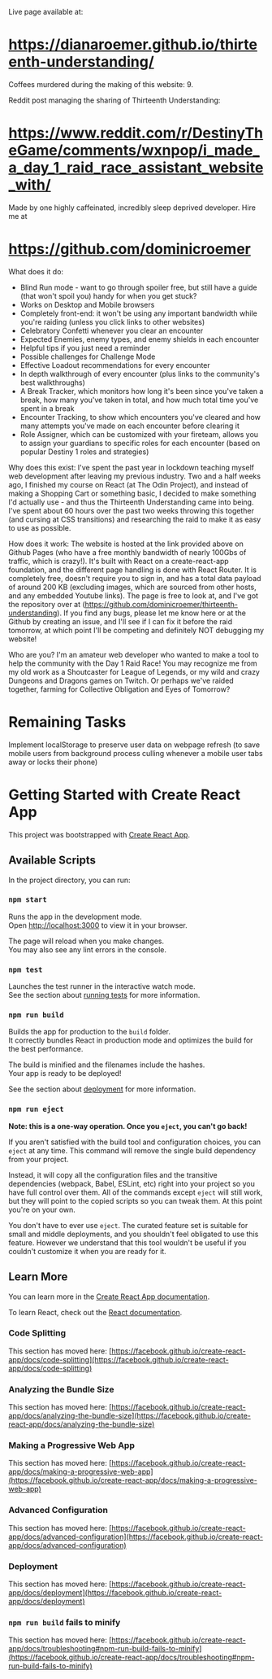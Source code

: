 Live page available at:

# https://dianaroemer.github.io/thirteenth-understanding/

Coffees murdered during the making of this website: 9.

Reddit post managing the sharing of Thirteenth Understanding:

# https://www.reddit.com/r/DestinyTheGame/comments/wxnpop/i_made_a_day_1_raid_race_assistant_website_with/

Made by one highly caffeinated, incredibly sleep deprived developer. Hire me at 

# https://github.com/dominicroemer

What does it do:
 - Blind Run mode - want to go through spoiler free, but still have a guide (that won't spoil you) handy for when you get stuck? 
 - Works on Desktop and Mobile browsers
 - Completely front-end: it won't be using any important bandwidth while you're raiding (unless you click links to other websites)
 - Celebratory Confetti whenever you clear an encounter
 - Expected Enemies, enemy types, and enemy shields in each encounter
 - Helpful tips if you just need a reminder
 - Possible challenges for Challenge Mode
 - Effective Loadout recommendations for every encounter
 - In depth walkthrough of every encounter (plus links to the community's best walkthroughs)
 - A Break Tracker, which monitors how long it's been since you've taken a break, how many you've taken in total, and how much total time you've spent in a break
 - Encounter Tracking, to show which encounters you've cleared and how many attempts you've made on each encounter before clearing it
 - Role Assigner, which can be customized with your fireteam, allows you to assign your guardians to specific roles for each encounter (based on popular Destiny 1 roles and strategies)

Why does this exist:
I've spent the past year in lockdown teaching myself web development after leaving my previous industry. Two and a half weeks ago, I finished my course on React (at The Odin Project), and instead of making a Shopping Cart or something basic, I decided to make something I'd actually use - and thus the Thirteenth Understanding came into being. I've spent about 60 hours over the past two weeks throwing this together (and cursing at CSS transitions) and researching the raid to make it as easy to use as possible.

How does it work:
The website is hosted at the link provided above on Github Pages (who have a free monthly bandwidth of nearly 100Gbs of traffic, which is crazy!). It's built with React on a create-react-app foundation, and the different page handling is done with React Router. It is completely free, doesn't require you to sign in, and has a total data payload of around 200 KB (excluding images, which are sourced from other hosts, and any embedded Youtube links). The page is free to look at, and I've got the repository over at (https://github.com/dominicroemer/thirteenth-understanding). If you find any bugs, please let me know here or at the Github by creating an issue, and I'll see if I can fix it before the raid tomorrow, at which point I'll be competing and definitely NOT debugging my website!

Who are you?
I'm an amateur web developer who wanted to make a tool to help the community with the Day 1 Raid Race! You may recognize me from my old work as a Shoutcaster for League of Legends, or my wild and crazy Dungeons and Dragons games on Twitch. Or perhaps we've raided together, farming for Collective Obligation and Eyes of Tomorrow?

# Remaining Tasks
Implement localStorage to preserve user data on webpage refresh (to save mobile users from background process culling whenever a mobile user tabs away or locks their phone)





# Getting Started with Create React App

This project was bootstrapped with [Create React App](https://github.com/facebook/create-react-app).

## Available Scripts

In the project directory, you can run:

### `npm start`

Runs the app in the development mode.\
Open [http://localhost:3000](http://localhost:3000) to view it in your browser.

The page will reload when you make changes.\
You may also see any lint errors in the console.

### `npm test`

Launches the test runner in the interactive watch mode.\
See the section about [running tests](https://facebook.github.io/create-react-app/docs/running-tests) for more information.

### `npm run build`

Builds the app for production to the `build` folder.\
It correctly bundles React in production mode and optimizes the build for the best performance.

The build is minified and the filenames include the hashes.\
Your app is ready to be deployed!

See the section about [deployment](https://facebook.github.io/create-react-app/docs/deployment) for more information.

### `npm run eject`

**Note: this is a one-way operation. Once you `eject`, you can't go back!**

If you aren't satisfied with the build tool and configuration choices, you can `eject` at any time. This command will remove the single build dependency from your project.

Instead, it will copy all the configuration files and the transitive dependencies (webpack, Babel, ESLint, etc) right into your project so you have full control over them. All of the commands except `eject` will still work, but they will point to the copied scripts so you can tweak them. At this point you're on your own.

You don't have to ever use `eject`. The curated feature set is suitable for small and middle deployments, and you shouldn't feel obligated to use this feature. However we understand that this tool wouldn't be useful if you couldn't customize it when you are ready for it.

## Learn More

You can learn more in the [Create React App documentation](https://facebook.github.io/create-react-app/docs/getting-started).

To learn React, check out the [React documentation](https://reactjs.org/).

### Code Splitting

This section has moved here: [https://facebook.github.io/create-react-app/docs/code-splitting](https://facebook.github.io/create-react-app/docs/code-splitting)

### Analyzing the Bundle Size

This section has moved here: [https://facebook.github.io/create-react-app/docs/analyzing-the-bundle-size](https://facebook.github.io/create-react-app/docs/analyzing-the-bundle-size)

### Making a Progressive Web App

This section has moved here: [https://facebook.github.io/create-react-app/docs/making-a-progressive-web-app](https://facebook.github.io/create-react-app/docs/making-a-progressive-web-app)

### Advanced Configuration

This section has moved here: [https://facebook.github.io/create-react-app/docs/advanced-configuration](https://facebook.github.io/create-react-app/docs/advanced-configuration)

### Deployment

This section has moved here: [https://facebook.github.io/create-react-app/docs/deployment](https://facebook.github.io/create-react-app/docs/deployment)

### `npm run build` fails to minify

This section has moved here: [https://facebook.github.io/create-react-app/docs/troubleshooting#npm-run-build-fails-to-minify](https://facebook.github.io/create-react-app/docs/troubleshooting#npm-run-build-fails-to-minify)
